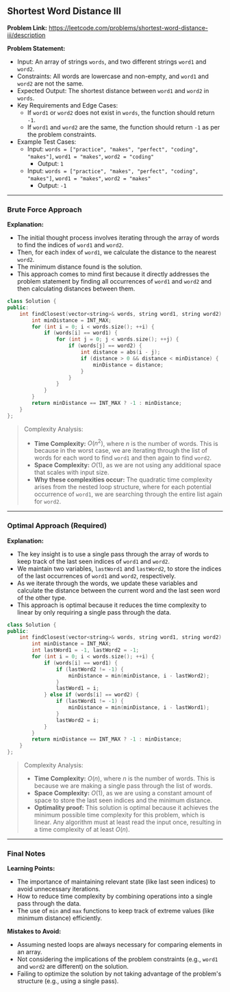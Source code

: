 ## Shortest Word Distance III

**Problem Link:** https://leetcode.com/problems/shortest-word-distance-iii/description

**Problem Statement:**
- Input: An array of strings `words`, and two different strings `word1` and `word2`.
- Constraints: All words are lowercase and non-empty, and `word1` and `word2` are not the same.
- Expected Output: The shortest distance between `word1` and `word2` in `words`.
- Key Requirements and Edge Cases:
  - If `word1` or `word2` does not exist in `words`, the function should return `-1`.
  - If `word1` and `word2` are the same, the function should return `-1` as per the problem constraints.
- Example Test Cases:
  - Input: `words = ["practice", "makes", "perfect", "coding", "makes"]`, `word1 = "makes"`, `word2 = "coding"`
    - Output: `1`
  - Input: `words = ["practice", "makes", "perfect", "coding", "makes"]`, `word1 = "makes"`, `word2 = "makes"`
    - Output: `-1`

---

### Brute Force Approach

**Explanation:**
- The initial thought process involves iterating through the array of words to find the indices of `word1` and `word2`.
- Then, for each index of `word1`, we calculate the distance to the nearest `word2`.
- The minimum distance found is the solution.
- This approach comes to mind first because it directly addresses the problem statement by finding all occurrences of `word1` and `word2` and then calculating distances between them.

```cpp
class Solution {
public:
    int findClosest(vector<string>& words, string word1, string word2) {
        int minDistance = INT_MAX;
        for (int i = 0; i < words.size(); ++i) {
            if (words[i] == word1) {
                for (int j = 0; j < words.size(); ++j) {
                    if (words[j] == word2) {
                        int distance = abs(i - j);
                        if (distance > 0 && distance < minDistance) {
                            minDistance = distance;
                        }
                    }
                }
            }
        }
        return minDistance == INT_MAX ? -1 : minDistance;
    }
};
```

> Complexity Analysis:
> - **Time Complexity:** $O(n^2)$, where $n$ is the number of words. This is because in the worst case, we are iterating through the list of words for each word to find `word1` and then again to find `word2`.
> - **Space Complexity:** $O(1)$, as we are not using any additional space that scales with input size.
> - **Why these complexities occur:** The quadratic time complexity arises from the nested loop structure, where for each potential occurrence of `word1`, we are searching through the entire list again for `word2`.

---

### Optimal Approach (Required)

**Explanation:**
- The key insight is to use a single pass through the array of words to keep track of the last seen indices of `word1` and `word2`.
- We maintain two variables, `lastWord1` and `lastWord2`, to store the indices of the last occurrences of `word1` and `word2`, respectively.
- As we iterate through the words, we update these variables and calculate the distance between the current word and the last seen word of the other type.
- This approach is optimal because it reduces the time complexity to linear by only requiring a single pass through the data.

```cpp
class Solution {
public:
    int findClosest(vector<string>& words, string word1, string word2) {
        int minDistance = INT_MAX;
        int lastWord1 = -1, lastWord2 = -1;
        for (int i = 0; i < words.size(); ++i) {
            if (words[i] == word1) {
                if (lastWord2 != -1) {
                    minDistance = min(minDistance, i - lastWord2);
                }
                lastWord1 = i;
            } else if (words[i] == word2) {
                if (lastWord1 != -1) {
                    minDistance = min(minDistance, i - lastWord1);
                }
                lastWord2 = i;
            }
        }
        return minDistance == INT_MAX ? -1 : minDistance;
    }
};
```

> Complexity Analysis:
> - **Time Complexity:** $O(n)$, where $n$ is the number of words. This is because we are making a single pass through the list of words.
> - **Space Complexity:** $O(1)$, as we are using a constant amount of space to store the last seen indices and the minimum distance.
> - **Optimality proof:** This solution is optimal because it achieves the minimum possible time complexity for this problem, which is linear. Any algorithm must at least read the input once, resulting in a time complexity of at least $O(n)$.

---

### Final Notes

**Learning Points:**
- The importance of maintaining relevant state (like last seen indices) to avoid unnecessary iterations.
- How to reduce time complexity by combining operations into a single pass through the data.
- The use of `min` and `max` functions to keep track of extreme values (like minimum distance) efficiently.

**Mistakes to Avoid:**
- Assuming nested loops are always necessary for comparing elements in an array.
- Not considering the implications of the problem constraints (e.g., `word1` and `word2` are different) on the solution.
- Failing to optimize the solution by not taking advantage of the problem's structure (e.g., using a single pass).